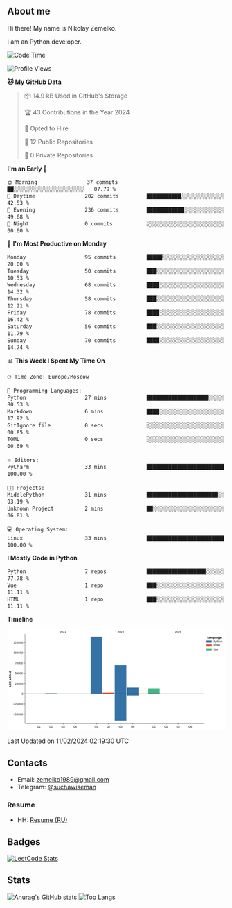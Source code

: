 ## About me
Hi there! My name is Nikolay Zemelko. 

I am an Python developer.

<!--START_SECTION:waka-->
![Code Time](http://img.shields.io/badge/Code%20Time-74%20hrs%2036%20mins-blue)

![Profile Views](http://img.shields.io/badge/Profile%20Views-12-blue)

**🐱 My GitHub Data** 

> 📦 14.9 kB Used in GitHub's Storage 
 > 
> 🏆 43 Contributions in the Year 2024
 > 
> 💼 Opted to Hire
 > 
> 📜 12 Public Repositories 
 > 
> 🔑 0 Private Repositories 
 > 
**I'm an Early 🐤** 

```text
🌞 Morning                37 commits          ██░░░░░░░░░░░░░░░░░░░░░░░   07.79 % 
🌆 Daytime                202 commits         ███████████░░░░░░░░░░░░░░   42.53 % 
🌃 Evening                236 commits         ████████████░░░░░░░░░░░░░   49.68 % 
🌙 Night                  0 commits           ░░░░░░░░░░░░░░░░░░░░░░░░░   00.00 % 
```
📅 **I'm Most Productive on Monday** 

```text
Monday                   95 commits          █████░░░░░░░░░░░░░░░░░░░░   20.00 % 
Tuesday                  50 commits          ███░░░░░░░░░░░░░░░░░░░░░░   10.53 % 
Wednesday                68 commits          ████░░░░░░░░░░░░░░░░░░░░░   14.32 % 
Thursday                 58 commits          ███░░░░░░░░░░░░░░░░░░░░░░   12.21 % 
Friday                   78 commits          ████░░░░░░░░░░░░░░░░░░░░░   16.42 % 
Saturday                 56 commits          ███░░░░░░░░░░░░░░░░░░░░░░   11.79 % 
Sunday                   70 commits          ████░░░░░░░░░░░░░░░░░░░░░   14.74 % 
```


📊 **This Week I Spent My Time On** 

```text
🕑︎ Time Zone: Europe/Moscow

💬 Programming Languages: 
Python                   27 mins             ████████████████████░░░░░   80.53 % 
Markdown                 6 mins              ████░░░░░░░░░░░░░░░░░░░░░   17.92 % 
GitIgnore file           0 secs              ░░░░░░░░░░░░░░░░░░░░░░░░░   00.85 % 
TOML                     0 secs              ░░░░░░░░░░░░░░░░░░░░░░░░░   00.69 % 

🔥 Editors: 
PyCharm                  33 mins             █████████████████████████   100.00 % 

🐱‍💻 Projects: 
MiddlePython             31 mins             ███████████████████████░░   93.19 % 
Unknown Project          2 mins              ██░░░░░░░░░░░░░░░░░░░░░░░   06.81 % 

💻 Operating System: 
Linux                    33 mins             █████████████████████████   100.00 % 
```

**I Mostly Code in Python** 

```text
Python                   7 repos             ███████████████████░░░░░░   77.78 % 
Vue                      1 repo              ███░░░░░░░░░░░░░░░░░░░░░░   11.11 % 
HTML                     1 repo              ███░░░░░░░░░░░░░░░░░░░░░░   11.11 % 
```



**Timeline**

![Lines of Code chart](https://raw.githubusercontent.com/zemelko/zemelko/main/assets/bar_graph.png)


 Last Updated on 11/02/2024 02:19:30 UTC
<!--END_SECTION:waka-->

## Contacts

* Email: [zemelko1989@gmail.com](mailto:zemelko1989@gmail.com)
* Telegram: [@suchawiseman](https://t.me/suchawiseman)


### Resume

* HH: [Resume (RU)](https://hh.ru/resume/4a4435a9ff09e87f6c0039ed1f4e475572454c)

## Badges

[![LeetCode Stats](https://leetcode.card.workers.dev/zemelko?font=source_code_pro&extension=null)](https://leetcode.com/zemelko/)

## Stats
[![Anurag's GitHub stats](https://github-readme-stats.vercel.app/api?username=zemelko)](https://github.com/zemelko/github-readme-stats)
[![Top Langs](https://github-readme-stats.vercel.app/api/top-langs/?username=zemelko&layout=compact&langs_count=10)](https://github.com/zemelko/github-readme-stats)
